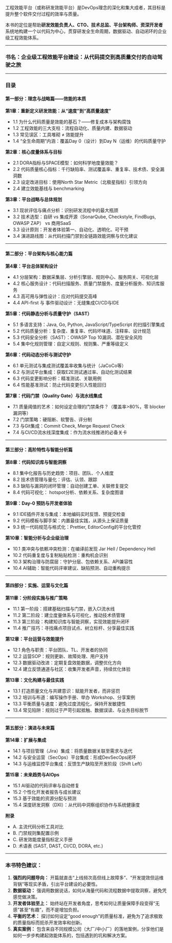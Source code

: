 工程效能平台（或称研发效能平台）是DevOps理念的深化和集大成者，其目标是提升整个软件交付过程的效率与质量。

本书的定位是帮助**研发效能负责人、CTO、技术总监、平台架构师、资深开发者**系统地构建一个以代码为中心，贯穿研发全生命周期，数据驱动、自动闭环的企业级工程效能体系。

---

### **书名：企业级工程效能平台建设：从代码提交到高质量交付的自动驾驶之旅**

---

### **目录**

#### **第一部分：理念与战略篇——效能的本质**

**第1章：重新定义研发效能：从“速度”到“高质量速度”**
*   1.1 为什么代码质量是效能的基石？——修复成本与架构腐蚀
*   1.2 工程效能的三大支柱：流程自动化、质量内建、数据驱动
*   1.3 常见误区：工具堆砌 ≠ 效能提升
*   1.4 “全生命周期”内涵：覆盖Day 0（设计）到Day N（运维）的代码质量守护

**第2章：核心度量体系与目标**
*   2.1 DORA指标与SPACE模型：如何科学地度量效能？
*   2.2 代码质量核心指标：千行缺陷率、测试覆盖率、重复率、技术债、安全漏洞数
*   2.3 设定改进目标：使用North Star Metric（北极星指标）引领方向
*   2.4 建立效能基线与 benchmarking

**第3章：平台战略与总体规划**
*   3.1 现状评估与痛点分析：识别研发流程中的最大瓶颈
*   3.2 技术选型：自研 vs 集成开源（SonarQube, Checkstyle, FindBugs, OWASP ZAP） vs 商用SaaS
*   3.3 设计原则：开发者体验第一、自动化、透明化、可干预
*   3.4 演进路线图：从代码扫描门禁到全链路效能洞察与优化建议

---

#### **第二部分：平台架构与核心能力篇**

**第4章：平台总体架构设计**
*   4.1 分层架构：数据采集层、分析引擎层、规则中心、服务网关、可视化层
*   4.2 核心服务设计：代码扫描服务、质量门禁服务、度量分析服务、知识库服务
*   4.3 高可用与弹性设计：应对代码提交高峰
*   4.4 API-first 与 事件驱动设计：无缝集成CI/CD与IDE

**第5章：代码静态分析与质量守护（SAST）**
*   5.1 多语言支持：Java, Go, Python, JavaScript/TypeScript 的扫描引擎集成
*   5.2 代码质量分析：复杂度、重复率、代码坏味道、注释率、设计规范
*   5.3 代码安全分析（SAST）：OWASP Top 10漏洞、潜在安全风险
*   5.4 集中化规则管理：自定义规则、规则集、严重等级定义

**第6章：代码动态分析与测试守护**
*   6.1 单元测试与集成测试覆盖率收集与统计（JaCoCo等）
*   6.2 与测试平台集成：获取E2E测试通过率、自动化测试结果
*   6.3 代码变更影响分析：精准测试、关联用例
*   6.4 性能基准测试：防止代码变更引入性能回归

**第7章：代码门禁（Quality Gate）与流水线集成**
*   7.1 质量阈值的艺术：如何设定合理的门禁条件？（覆盖率>80%，零 blocker 漏洞等）
*   7.2 门禁策略：硬阻断、软警告、评分制
*   7.3 与Git集成：Commit Check, Merge Request Check
*   7.4 与CI/CD流水线深度集成：作为流水线推进的必备关卡

---

#### **第三部分：高阶特性与智能分析篇**

**第8章：代码知识库与智能洞察**
*   8.1 集中化报告与历史趋势：项目、团队、个人维度
*   8.2 技术债管理与量化：评估、认领、跟踪
*   8.3 缺陷与漏洞的闭环管理：自动创建工单、关联修复提交
*   8.4 代码可视化： hotspot分析、依赖关系、复杂度图谱

**第9章：Day-0 预防与开发者体验**
*   9.1 IDE插件开发与集成：本地编码实时反馈、预提交检查
*   9.2 代码模板与脚手架：内置最佳实践，从源头上保证质量
*   9.3 统一代码规范与格式化：Prettier, EditorConfig的平台化管控

**第10章：智能分析与企业级治理**
*   10.1 类冲突与依赖冲突检测：在编译前发现 Jar Hell / Dependency Hell
*   10.2 代码重复度与复制粘贴检测：重构机会识别
*   10.3 架构治理与防腐层：守护分层、包依赖关系、API兼容性
*   10.4 AI辅助：智能代码评审建议、缺陷预测、自动重构提示

---

#### **第四部分：实施、运营与文化篇**

**第11章：分阶段实施与推广策略**
*   11.1 第一阶段：搭建基础扫描与门禁，嵌入CI流水线
*   11.2 第二阶段：建立度量体系与可视化，推动技术债管理
*   11.3 第三阶段：构建知识库与智能洞察，实现效能提升闭环
*   11.4 推广技巧：寻找痛点项目试点、树立标杆、分享最佳实践

**第12章：平台运营与效能提升**
*   12.1 角色与职责：平台团队、TL、开发者的协同
*   12.2 运营SOP：规则更新、故障处理、用户支持
*   12.3 数据驱动改进：定期复盘效能数据，调整优化方向
*   12.4 建立反馈通道与社区：收集开发者声音，持续优化体验

**第13章：文化构建与最佳实践**
*   13.1 打造质量文化与共建意识：赋能开发者，而非惩罚
*   13.2 培训与布道：编写操作手册、举办 Workshop、分享案例
*   13.3 平衡质量与速度：避免过度流程化，保持开发敏捷性
*   13.4 常见陷阱：规则过于严苛引起抵触、数据误读、与业务目标脱节

---

#### **第五部分：演进与未来篇**

**第14章：扩展与集成**
*   14.1 与项目管理（Jira）集成：将质量数据关联至需求与迭代
*   14.2 与安全运营（SecOps）平台集成：形成DevSecOps闭环
*   14.3 与运维监控平台集成：反馈生产缺陷至开发阶段（Shift Left）

**第15章：未来趋势与AIOps**
*   15.1 AI驱动的代码评审与自动修复
*   15.2 个性化开发者报告与成长建议
*   15.3 基于效能的资源分配与预测
*   15.4 深度研发洞察（DXI）：从代码中洞察组织协作与系统健康度

**附录**
*   A. 主流代码分析工具对比
*   B. 门禁规则集配置示例
*   C. 研发效能度量指标定义手册
*   D. 术语表 (SAST, DAST, CI/CD, DORA, etc.)

---

### **本书特色建议：**

1.  **强烈的问题导向：** 开篇就直击“上线频次高但线上故障多”、“开发提效但运维背锅”等现实矛盾，引出平台建设的必要性。
2.  **数据驱动：** 强调用数据说话，如何从海量代码和流程数据中提取洞察，避免凭感觉做决策。
3.  **开发者体验至上：** 始终站在开发者角度，思考如何让质量保障手段变得“无感”甚至“有趣”，而不是增加负担。
4.  **平衡的艺术：** 探讨如何设定“good enough”的质量标准，避免为了追求极致的质量指标而扼杀开发效率和创新。
5.  **真实案例：** 包含来自不同规模公司（大厂/中小厂）的落地案例，分享他们是如何一步步构建起效能体系的，包括遇到的坑和解决方案。

